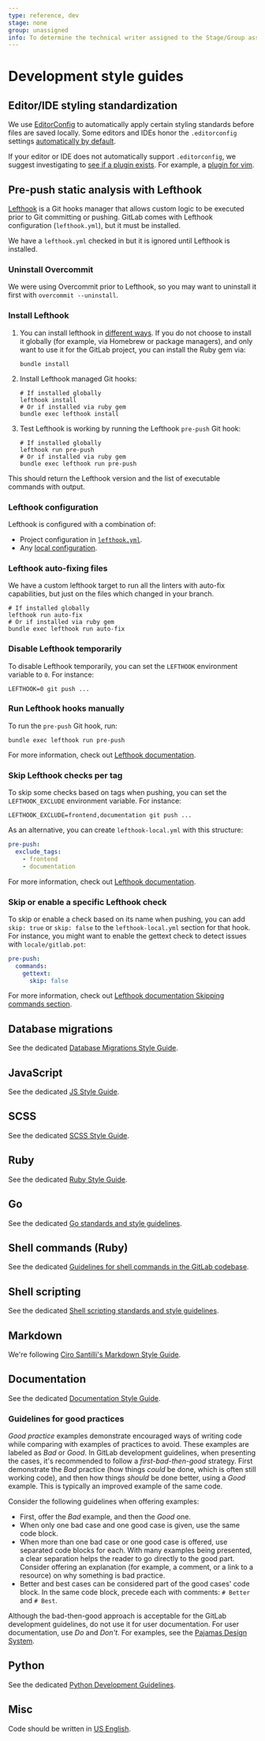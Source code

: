```yaml
---
type: reference, dev
stage: none
group: unassigned
info: To determine the technical writer assigned to the Stage/Group associated with this page, see https://about.gitlab.com/handbook/product/ux/technical-writing/#assignments
---
```


# Development style guides

## Editor/IDE styling standardization

We use [EditorConfig](https://editorconfig.org/) to automatically apply certain styling standards before files are saved
locally. Some editors and IDEs honor the `.editorconfig` settings [automatically by default](https://editorconfig.org/#pre-installed).

If your editor or IDE does not automatically support `.editorconfig`, we suggest investigating to
[see if a plugin exists](https://editorconfig.org/#download). For example, a
[plugin for vim](https://github.com/editorconfig/editorconfig-vim).

## Pre-push static analysis with Lefthook

[Lefthook](https://github.com/evilmartians/lefthook) is a Git hooks manager that allows
custom logic to be executed prior to Git committing or pushing. GitLab comes with
Lefthook configuration (`lefthook.yml`), but it must be installed.

We have a `lefthook.yml` checked in but it is ignored until Lefthook is installed.

### Uninstall Overcommit

We were using Overcommit prior to Lefthook, so you may want to uninstall it first with `overcommit --uninstall`.

### Install Lefthook

1. You can install lefthook in [different ways](https://github.com/evilmartians/lefthook/blob/master/docs/install.md#install-lefthook).
   If you do not choose to install it globally (for example, via Homebrew or package managers), and only want to use it for the GitLab project,
   you can install the Ruby gem via:

   ```shell
   bundle install
   ```

1. Install Lefthook managed Git hooks:

   ```shell
   # If installed globally
   lefthook install
   # Or if installed via ruby gem
   bundle exec lefthook install
   ```

1. Test Lefthook is working by running the Lefthook `pre-push` Git hook:

   ```shell
   # If installed globally
   lefthook run pre-push
   # Or if installed via ruby gem
   bundle exec lefthook run pre-push
   ```

This should return the Lefthook version and the list of executable commands with output.

### Lefthook configuration

Lefthook is configured with a combination of:

- Project configuration in [`lefthook.yml`](https://gitlab.com/gitlab-org/gitlab/-/blob/master/lefthook.yml).
- Any [local configuration](https://github.com/evilmartians/lefthook/blob/master/README.md#local-config).

### Lefthook auto-fixing files

We have a custom lefthook target to run all the linters with auto-fix capabilities,
but just on the files which changed in your branch.

```shell
# If installed globally
lefthook run auto-fix
# Or if installed via ruby gem
bundle exec lefthook run auto-fix
```

### Disable Lefthook temporarily

To disable Lefthook temporarily, you can set the `LEFTHOOK` environment variable to `0`. For instance:

```shell
LEFTHOOK=0 git push ...
```

### Run Lefthook hooks manually

To run the `pre-push` Git hook, run:

```shell
bundle exec lefthook run pre-push
```

For more information, check out [Lefthook documentation](https://github.com/evilmartians/lefthook/blob/master/README.md#direct-control).

### Skip Lefthook checks per tag

To skip some checks based on tags when pushing, you can set the `LEFTHOOK_EXCLUDE` environment variable. For instance:

```shell
LEFTHOOK_EXCLUDE=frontend,documentation git push ...
```

As an alternative, you can create `lefthook-local.yml` with this structure:

```yaml
pre-push:
  exclude_tags:
    - frontend
    - documentation
```

For more information, check out [Lefthook documentation](https://github.com/evilmartians/lefthook/blob/master/docs/configuration.md#exclude_tags).

### Skip or enable a specific Lefthook check

To skip or enable a check based on its name when pushing, you can add `skip: true`
or `skip: false` to the `lefthook-local.yml` section for that hook. For instance,
you might want to enable the gettext check to detect issues with `locale/gitlab.pot`:

```yaml
pre-push:
  commands:
    gettext:
      skip: false
```

For more information, check out [Lefthook documentation Skipping commands section](https://github.com/evilmartians/lefthook/blob/master/docs/configuration.md#skip).

## Database migrations

See the dedicated [Database Migrations Style Guide](../migration_style_guide.md).

## JavaScript

See the dedicated [JS Style Guide](../fe_guide/style/javascript.md).

## SCSS

See the dedicated [SCSS Style Guide](../fe_guide/style/scss.md).

## Ruby

See the dedicated [Ruby Style Guide](../backend/ruby_style_guide.md).

## Go

See the dedicated [Go standards and style guidelines](../go_guide/index.md).

## Shell commands (Ruby)

See the dedicated [Guidelines for shell commands in the GitLab codebase](../shell_commands.md).

## Shell scripting

See the dedicated [Shell scripting standards and style guidelines](../shell_scripting_guide/index.md).

## Markdown

<!-- vale gitlab.Spelling = NO -->

We're following [Ciro Santilli's Markdown Style Guide](https://cirosantilli.com/markdown-style-guide/).

<!-- vale gitlab.Spelling = YES -->

## Documentation

See the dedicated [Documentation Style Guide](../documentation/styleguide/index.md).

### Guidelines for good practices

*Good practice* examples demonstrate encouraged ways of writing code while
comparing with examples of practices to avoid. These examples are labeled as
*Bad* or *Good*. In GitLab development guidelines, when presenting the cases,
it's recommended to follow a *first-bad-then-good* strategy. First demonstrate
the *Bad* practice (how things *could* be done, which is often still working
code), and then how things *should* be done better, using a *Good* example. This
is typically an improved example of the same code.

Consider the following guidelines when offering examples:

- First, offer the *Bad* example, and then the *Good* one.
- When only one bad case and one good case is given, use the same code block.
- When more than one bad case or one good case is offered, use separated code
  blocks for each. With many examples being presented, a clear separation helps
  the reader to go directly to the good part. Consider offering an explanation
  (for example, a comment, or a link to a resource) on why something is bad
  practice.
- Better and best cases can be considered part of the good cases' code block.
  In the same code block, precede each with comments: `# Better` and `# Best`.

Although the bad-then-good approach is acceptable for the GitLab development
guidelines, do not use it for user documentation. For user documentation, use
*Do* and *Don't*. For examples, see the [Pajamas Design System](https://design.gitlab.com/content/punctuation/).

## Python

See the dedicated [Python Development Guidelines](../python_guide/index.md).

## Misc

Code should be written in [US English](https://en.wikipedia.org/wiki/American_English).
